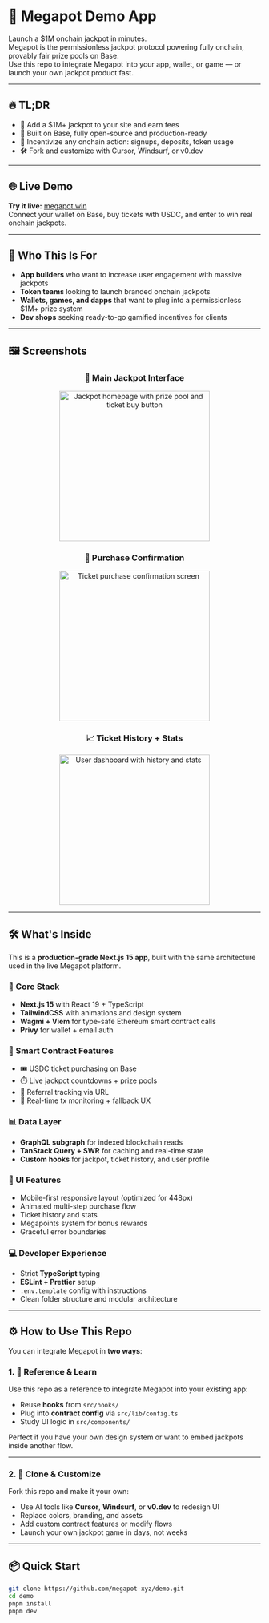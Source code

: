 # 🧨 Megapot Demo App

Launch a $1M onchain jackpot in minutes.  
Megapot is the permissionless jackpot protocol powering fully onchain, provably fair prize pools on Base.  
Use this repo to integrate Megapot into your app, wallet, or game — or launch your own jackpot product fast.

---

## 🔥 TL;DR

- 💸 Add a $1M+ jackpot to your site and earn fees
- 🧱 Built on Base, fully open-source and production-ready
- 🎯 Incentivize any onchain action: signups, deposits, token usage
- 🛠️ Fork and customize with Cursor, Windsurf, or v0.dev

---

## 🌐 Live Demo

**Try it live:** [megapot.win](https://megapot.win)  
Connect your wallet on Base, buy tickets with USDC, and enter to win real onchain jackpots.

---

## 👀 Who This Is For

- **App builders** who want to increase user engagement with massive jackpots
- **Token teams** looking to launch branded onchain jackpots
- **Wallets, games, and dapps** that want to plug into a permissionless $1M+ prize system
- **Dev shops** seeking ready-to-go gamified incentives for clients

---

## 🖼️ Screenshots

<div align="center">

### 🎰 Main Jackpot Interface
<img src="screenshots/home.jpg" width="300" alt="Jackpot homepage with prize pool and ticket buy button">

### 🎉 Purchase Confirmation
<img src="screenshots/congrats.jpg" width="300" alt="Ticket purchase confirmation screen">

### 📈 Ticket History + Stats
<img src="screenshots/ticket_history.jpg" width="300" alt="User dashboard with history and stats">

</div>

---

## 🛠️ What's Inside

This is a **production-grade Next.js 15 app**, built with the same architecture used in the live Megapot platform.

### 🧱 Core Stack

- **Next.js 15** with React 19 + TypeScript
- **TailwindCSS** with animations and design system
- **Wagmi + Viem** for type-safe Ethereum smart contract calls
- **Privy** for wallet + email auth

### 🔌 Smart Contract Features

- 🎟️ USDC ticket purchasing on Base
- ⏱️ Live jackpot countdowns + prize pools
- 🎯 Referral tracking via URL
- 📡 Real-time tx monitoring + fallback UX

### 📊 Data Layer

- **GraphQL subgraph** for indexed blockchain reads
- **TanStack Query + SWR** for caching and real-time state
- **Custom hooks** for jackpot, ticket history, and user profile

### 🧩 UI Features

- Mobile-first responsive layout (optimized for 448px)
- Animated multi-step purchase flow
- Ticket history and stats
- Megapoints system for bonus rewards
- Graceful error boundaries

### 💻 Developer Experience

- Strict **TypeScript** typing
- **ESLint + Prettier** setup
- `.env.template` config with instructions
- Clean folder structure and modular architecture

---

## ⚙️ How to Use This Repo

You can integrate Megapot in **two ways**:

### 1. 🧠 Reference & Learn

Use this repo as a reference to integrate Megapot into your existing app:

- Reuse **hooks** from `src/hooks/`
- Plug into **contract config** via `src/lib/config.ts`
- Study UI logic in `src/components/`

Perfect if you have your own design system or want to embed jackpots inside another flow.

---

### 2. 🚀 Clone & Customize

Fork this repo and make it your own:

- Use AI tools like **Cursor**, **Windsurf**, or **v0.dev** to redesign UI
- Replace colors, branding, and assets
- Add custom contract features or modify flows
- Launch your own jackpot game in days, not weeks

---

## 📦 Quick Start

```bash
git clone https://github.com/megapot-xyz/demo.git
cd demo
pnpm install
pnpm dev
```
